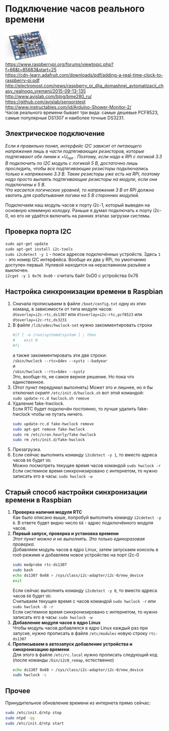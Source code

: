 # Подключение часов реального времени
![](/images/Tiny_RTC_DS1307_module.jpg "")  
https://www.raspberrypi.org/forums/viewtopic.php?f=66&t=85683&start=25  
https://cdn-learn.adafruit.com/downloads/pdf/adding-a-real-time-clock-to-raspberry-pi.pdf  
http://electromost.com/news/raspberry_pi_dlja_domashnej_avtomatizacii_chasy_realnogo_vremeni/2015-09-13-135  
http://www.avislab.com/blog/bme280_ru/  
https://github.com/avislab/sensorstest  
http://www.instructables.com/id/Arduino-Shower-Monitor-2/  
Часов реального времени бывает три вида: самые дешевые PCF8523, самые популярные DS1307 и наиболее точные DS3231.

## Электрическое подключение
_Если я правильно понял, интерфейс I2C зависит от питающего напряжения лишь в части подтягивающих резисторов, которые подтягивают обе линии к +U<sub>пит</sub> . Поэтому, если надо к RPi с логикой 3.3 В подключить по I2C модуль с логикой 5 В, достаточно лишь проследить, чтобы все подтягивающие резисторы подключались только к напряжению 3.3 В. Такие резисторы уже есть на RPi, поэтому надо просто выпаять подтягивающие резисторы на модуле, если они подключены к 5 В._  
_Что касается логических уровней, то напряжения 3 В от RPi должно хватить для срабатывания логики на 5 В сторонних модулей._  

Подключаем наш модуль часов к порту i2c-1, который выведен на основную клеммную колодку. Раньше я думал подключать к порту i2c-0, но его не удаётся включить на ранних этапах загрузки системы.

## Проверка порта I2C
`sudo apt-get update`  
`sudo apt-get install i2c-tools`  
`sudo i2cdetect -y 1` - поиск адресов подключённых устройств. Здесь `1` - это номер I2C интерфейса. Вообще их два у RPi, по умолчанию доступен первый. Нулевой находится на нераспаянном разъёме и выключен.  
`i2cget -y 1 0x76 0xd0` - считать байт 0xD0 с устройства 0x76  

## Настройка синхронизации времени в Raspbian
1. Сначала прописываем в файле `/boot/config.txt` одну из этих команд, в зависимости от типа модуля часов:  
   `dtoverlay=i2c-rtc,ds1307` или `dtoverlay=i2c-rtc,pcf8523` или `dtoverlay=i2c-rtc,ds3231`  
2. В файле `/lib/udev/hwclock-set` нужно закомментировать строки  
   ```bash
   #if [ -e /run/systemd/system ] ; then
   #    exit 0
   #fi
   ```
   а также закомментировать эти две строки:  
   `/sbin/hwclock --rtc=$dev --systz --badyear`  
   и  
   `/sbin/hwclock --rtc=$dev --systz`  
   Это, вообще-то, не самое верное решение. Но пока что единственное.  
3. (Этот пункт передумал выполнять) Может это и лишнее, но я бы отключил скрипт `/etc/init.d/hwclock.sh` вот этой командой:  
   `sudo update-rc.d hwclock.sh remove`  
5. Удаление fake-hwclock.  
   Если RTC будет подключён постоянно, то лучше удалить fake-hwclock чтобы не путать ничего.
   ```bash
   sudo update-rc.d fake-hwclock remove
   sudo apt-get remove fake-hwclock
   sudo rm /etc/cron.hourly/fake-hwclock
   sudo rm /etc/init.d/fake-hwclock
   ```
6. Презагрузка.  
7. Если сейчас выполнить команду `i2cdetect -y 1`, то вместо адреса часов `68` будет `UU`.  
   Можно посмотреть текущее время часов командой `sudo hwclock -r`  
   Если системное время синхронизировано с интернетом, то нужно записать его в часы: `sudo hwclock -w`  

  

## Старый способ настройки синхронизации времени в Raspbian
1. **Проверка наличия модуля RTC**  
   Как было описано выше, попробуй выполнить команду `i2cdetect -y 0`. В ответе будет видно число `68` - адрес подключённого модуля часов.  
2. **Первый запуск, проверка и установка времени**  
   _Этот пункт можно и не выполнять. Это только единоразовая проверка._  
   Добавляем модуль часов в ядро Linux, затем запускаем консоль в root-режиме и добавляем новое устройство на порт i2c-0  
   ```bash
   sudo modprobe rtc-ds1307
   sudo bash
   echo ds1307 0x68 > /sys/class/i2c-adapter/i2c-0/new_device
   exit
   ```
   Если сейчас выполнить команду `i2cdetect -y 0`, то вместо адреса часов `68` будет `UU`.  
   Считываем текущее время с часов командой `sudo hwclock -r` или `sudo hwclock -D -r`  
   Если системное время синхронизировано с интернетом, то нужно записать его в часы: `sudo hwclock -w`  
3. **Добавление модуля часов в ядро Linux**  
   Чтобы модуль часов добавлялся в ядро Linux каждый раз при запуске, нужно прописать в файле `/etc/modules` новую строку `rtc-ds1307`  
4. **Прописываем в автозапуск добавление устройства и синхронизацию времени**  
   Для этого в файле `/etc/rc.local` нужно прописать следующий код (после команды `/bin/i2c0_remap`, естественно)  
   ```bash
   echo ds1307 0x68 > /sys/class/i2c-adapter/i2c-0/new_device
   sudo hwclock -s
   ```    

## Прочее
Принудительное обновление времени из интернета прямо сейчас:  
```bash
sudo /etc/init.d/ntp stop
sudo ntpd -qg
sudo /etc/init.d/ntp start
```
